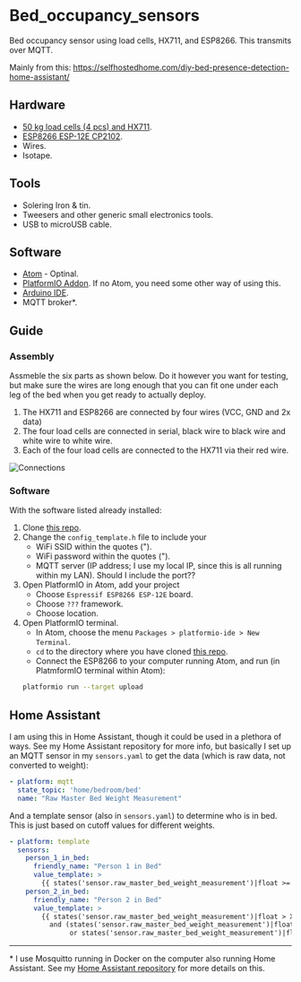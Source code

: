 # Bed_occupancy_sensors
Bed occupancy sensor using load cells, HX711, and ESP8266. This transmits over MQTT.

Mainly from this: https://selfhostedhome.com/diy-bed-presence-detection-home-assistant/

## Hardware

* [50 kg load cells (4 pcs) and HX711](https://www.amazon.co.uk/dp/B07H4L36VR/ref=pe_3187911_185740111_TE_item).
* [ESP8266 ESP-12E CP2102](https://www.amazon.co.uk/dp/B078NZGFHT/ref=pe_3187911_185740111_TE_item).
* Wires.
* Isotape.

## Tools
* Solering Iron & tin.
* Tweesers and other generic small electronics tools.
* USB to microUSB cable.

## Software
* [Atom](https://atom.io/) - Optinal.
* [PlatformIO Addon](https://platformio.org/). If no Atom, you need some other way of using this.
* [Arduino IDE](https://www.arduino.cc/en/Main/Software).
* MQTT broker*.

## Guide

### Assembly
Assmeble the six parts as shown below. Do it however you want for testing, but make sure the wires are long enough that you can fit one under each leg of the bed when you get ready to actually deploy.

1. The HX711 and ESP8266 are connected by four wires (VCC, GND and 2x data)
2. The four load cells are connected in serial, black wire to black wire and white wire to white wire.
3. Each of the four load cells are connected to the HX711 via their red wire.

![Connections](https://github.com/Aephir/Bed_occupancy_sensors/blob/master/Connections.svg)


### Software 
With the software listed already installed:

1. Clone [this repo](https://github.com/selfhostedhome/smart-bed-sensor).
2. Change the `config_template.h` file to include your 
   * WiFi SSID within the quotes (").
   * WiFi password within the quotes (").
   * MQTT server (IP address; I use my local IP, since this is all running within my LAN). Should I include the port??
3. Open PlatformIO in Atom, add your project
   * Choose `Espressif ESP8266 ESP-12E` board.
   * Choose `???` framework.
   * Choose location.
4. Open PlatformIO terminal.
   * In Atom, choose the menu `Packages > platformio-ide > New Terminal`.
   * `cd` to the directory where you have cloned [this repo](https://github.com/selfhostedhome/smart-bed-sensor).
   * Connect the ESP8266 to your computer running Atom, and run (in PlatmformIO terminal within Atom):
   ```bash
   platformio run --target upload
   ```

## Home Assistant

I am using this in Home Assistant, though it could be used in a plethora of ways. See my Home Assistant repository for more info, but basically I set up an MQTT sensor in my `sensors.yaml` to get the data (which is raw data, not converted to weight):

```yaml
- platform: mqtt
  state_topic: 'home/bedroom/bed'
  name: "Raw Master Bed Weight Measurement"
  ```
And a template sensor (also in `sensors.yaml`) to determine who is in bed. This is just based on cutoff values for different weights.

```yaml
- platform: template
  sensors:
    person_1_in_bed:
      friendly_name: "Person 1 in Bed"
      value_template: >
        {{ states('sensor.raw_master_bed_weight_measurement')|float >= XXXXXX }}
    person_2_in_bed:
      friendly_name: "Person 2 in Bed"
      value_template: >
        {{ states('sensor.raw_master_bed_weight_measurement')|float > XXXXXX
          and (states('sensor.raw_master_bed_weight_measurement')|float < XXXXXX
               or states('sensor.raw_master_bed_weight_measurement')|float >= XXXXXX)}}
```


___


<nowiki>*</nowiki> I use Mosquitto running in Docker on the computer also running Home Assistant. See my [Home Assistant repository](https://github.com/Aephir/Home_Assistant) for more details on this.
